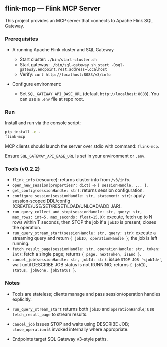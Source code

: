 ## flink-mcp — Flink MCP Server

This project provides an MCP server that connects to Apache Flink SQL Gateway.

### Prerequisites

- A running Apache Flink cluster and SQL Gateway
  - Start cluster: `./bin/start-cluster.sh`
  - Start gateway: `./bin/sql-gateway.sh start -Dsql-gateway.endpoint.rest.address=localhost`
  - Verify: `curl http://localhost:8083/v3/info`

- Configure environment:
  - Set `SQL_GATEWAY_API_BASE_URL` (default `http://localhost:8083`). You can use a `.env` file at repo root.

### Run

Install and run via the console script:

```bash
pip install -e .
flink-mcp
```

MCP clients should launch the server over stdio with command: `flink-mcp`.

Ensure `SQL_GATEWAY_API_BASE_URL` is set in your environment or `.env`.


### Tools (v0.2.2)

- `flink_info` (resource): returns cluster info from `/v3/info`.
- `open_new_session(properties?: dict)` -> `{ sessionHandle, ... }`.
- `get_config(sessionHandle: str)`: returns session configuration.
- `configure_session(sessionHandle: str, statement: str)`: apply session-scoped DDL/config (CREATE/USE/SET/RESET/LOAD/UNLOAD/ADD JAR).
- `run_query_collect_and_stop(sessionHandle: str, query: str, max_rows: int=5, max_seconds: float=15.0)`: execute, fetch up to N rows within T seconds, then STOP the job if a `jobID` is present; closes the operation.
- `run_query_stream_start(sessionHandle: str, query: str)`: execute a streaming query and return `{ jobID, operationHandle }`; the job is left running.
- `fetch_result_page(sessionHandle: str, operationHandle: str, token: int)`: fetch a single page; returns `{ page, nextToken, isEnd }`.
- `cancel_job(sessionHandle: str, jobId: str)`: issue `STOP JOB '<jobId>'`, wait until DESCRIBE JOB status is not RUNNING; returns `{ jobID, status, jobGone, jobStatus }`.

### Notes

- Tools are stateless; clients manage and pass session/operation handles explicitly.
- `run_query_stream_start` returns both `jobID` and `operationHandle`; use `fetch_result_page` to stream results.
- `cancel_job` issues STOP and waits using DESCRIBE JOB; `close_operation` is invoked internally where appropriate.

- Endpoints target SQL Gateway v3-style paths.


